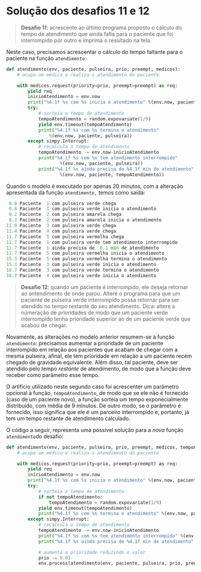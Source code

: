 # Solução dos desafios 11 e 12

> **Desafio 11**: acrescente ao último programa proposto o cálculo do tempo de atendimento que ainda falta para o paciente que foi interrompido por outro e imprima o resultado na tela.

Neste caso, precisamos acrescentar o cálculo do tempo faltante para o paciente na função `atendimento:`
```python
def atendimento(env, paciente, pulseira, prio, preempt, medicos):
    # ocupa um médico e realiza o atendimento do paciente

    with medicos.request(priority=prio, preempt=preempt) as req:
        yield req
        inicioAtendimento = env.now
        print("%4.1f %s com %s inicia o atendimento" %(env.now, paciente, pulseira))
        try:
            # sorteia o tempo de atendimento
            tempoAtendimento = random.expovariate(1/9) 
            yield env.timeout(tempoAtendimento)
            print("%4.1f %s com %s termina o atendimento" 
                %(env.now, paciente, pulseira))
        except simpy.Interrupt:
            # recalcula o tempo de atendimento
            tempoAtendimento -= env.now-inicioAtendimento 
            print("%4.1f %s com %s tem atendimento interrompido" 
                    %(env.now, paciente, pulseira))
            print("%4.1f %s ainda precisa de %4.1f min de atendimento" 
                    %(env.now, paciente, tempoAtendimento))
```
Quando o modelo é executado por apenas 20 minutos, com a alteração apresentada da função `atendimento,` temos como saída:
```python
 0.8 Paciente  1 com pulseira verde chega
 0.8 Paciente  1 com pulseira verde inicia o atendimento
 8.2 Paciente  2 com pulseira amarela chega
 8.2 Paciente  2 com pulseira amarela inicia o atendimento
11.0 Paciente  3 com pulseira verde chega
11.4 Paciente  4 com pulseira verde chega
11.7 Paciente  5 com pulseira vermelha chega
11.7 Paciente  1 com pulseira verde tem atendimento interrompido
11.7 Paciente  1 ainda precisa de  0.1 min de atendimento
11.7 Paciente  5 com pulseira vermelha inicia o atendimento
15.3 Paciente  5 com pulseira vermelha termina o atendimento
15.3 Paciente  3 com pulseira verde inicia o atendimento
18.7 Paciente  3 com pulseira verde termina o atendimento
18.7 Paciente  4 com pulseira verde inicia o atendimento
```

> **Desafio 12**: quando um paciente é interrompido, ele deseja retornar ao antendimento de onde parou. Altere o programa para que um paciente de pulseira verde interrompido possa retornar para ser atendido no tempo restante do seu atendimento. Dica: altere a númeração de prioridades de modo que um paciente verde interrompido tenha prioridade superior ao de um paciente verde que acabou de chegar.

Novamente, as alterações no modelo anterior resumem-se à função `atendimento`: precisamos aumentar a prioridade de um paciente interrompido em relação aos pacientes que acabam de chegar com a mesma pulseira, afinal, ele tem prioridade em relação a um paciente recém chegado de gravidade equivalente. Além disso, tal paciente, deve ser atendido pelo tempo *restante* de atendimento, de modo que a função deve receber como parâmetro esse tempo. 

O artifício utilizado neste segundo caso foi acrescenter um parâmetro opcional à função,  `tempoAtendimento`, de modo que se ele não é fornecido (caso de um paciente novo), a função sorteia um tempo exponecialmente distribuído, com média de 9 minutos. De outro modo, se o parâmetro é fornecido, isso significa que ele é um parceiro interrompido e, portanto, já tem um tempo restante de atendimento calculado. 

O código a seguir, representa uma possível solução para a *nova*  função `atendimento`do desafio:

```python
def atendimento(env, paciente, pulseira, prio, preempt, medicos, tempoAtendimento=None):
    # ocupa um médico e realiza o atendimento do paciente

    with medicos.request(priority=prio, preempt=preempt) as req:
        yield req
        inicioAtendimento = env.now
        print("%4.1f %s com %s inicia o atendimento" %(env.now, paciente, pulseira))
        try:
            # sorteia o tempo de atendimento
            if not tempoAtendimento:
                tempoAtendimento = random.expovariate(1/9) 
            yield env.timeout(tempoAtendimento)
            print("%4.1f %s com %s termina o atendimento" %(env.now, paciente, pulseira))
        except simpy.Interrupt:
            # recalcula o tempo de atendimento
            tempoAtendimento -= env.now-inicioAtendimento 
            print("%4.1f %s com %s tem atendimento interrompido" %(env.now, paciente, pulseira))
            print("%4.1f %s ainda precisa de %4.1f min de atendimento" %(env.now, paciente, tempoAtendimento))

            # aumenta a prioridade reduzindo o valor 
            prio -= 0.01
            env.process(atendimento(env, paciente, pulseira, prio, preempt, medicos, tempoAtendimento)) 

```

